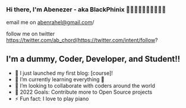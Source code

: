 ### Hi there, I'm Abenezer - aka BlackPhinix  🖕🖕🖕🖕🖕🖕🖕🖕🖕🖕 

email me on abenrahel@gmail.com/




follow me on twitter https://twitter.com/ab_chord(https://twitter.com/intent/follow?

## I'm a dummy, Coder, Developer, and Student!!

- 🔭 I just launched my first blog: [course]!
- 🌱 I’m currently learning everything 🤣
- 👯 I’m looking to collaborate with coders around the world
- 🥅 2022 Goals: Contribute more to Open Source projects
- ⚡ Fun fact: I love to play piano 


